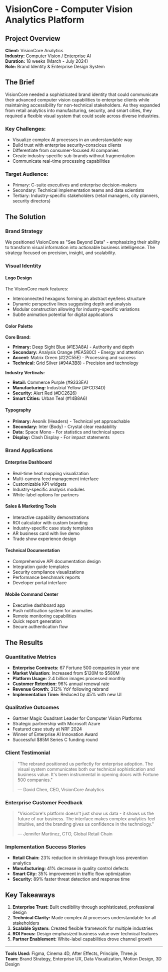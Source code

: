 # VisionCore - Computer Vision Analytics Platform

## Project Overview
**Client:** VisionCore Analytics  
**Industry:** Computer Vision / Enterprise AI  
**Duration:** 18 weeks (March - July 2024)  
**Role:** Brand Identity & Enterprise Design System  

## The Brief

VisionCore needed a sophisticated brand identity that could communicate their advanced computer vision capabilities to enterprise clients while maintaining accessibility for non-technical stakeholders. As they expanded from retail analytics into manufacturing, security, and smart cities, they required a flexible visual system that could scale across diverse industries.

### Key Challenges:
- Visualize complex AI processes in an understandable way
- Build trust with enterprise security-conscious clients
- Differentiate from consumer-focused AI companies
- Create industry-specific sub-brands without fragmentation
- Communicate real-time processing capabilities

### Target Audience:
- Primary: C-suite executives and enterprise decision-makers
- Secondary: Technical implementation teams and data scientists
- Tertiary: Industry-specific stakeholders (retail managers, city planners, security directors)

## The Solution

### Brand Strategy
We positioned VisionCore as "See Beyond Data" - emphasizing their ability to transform visual information into actionable business intelligence. The strategy focused on precision, insight, and scalability.

### Visual Identity

#### Logo Design
The VisionCore mark features:
- Interconnected hexagons forming an abstract eye/lens structure
- Dynamic perspective lines suggesting depth and analysis
- Modular construction allowing for industry-specific variations
- Subtle animation potential for digital applications

#### Color Palette
**Core Brand:**
- **Primary:** Deep Sight Blue (#1E3A8A) - Authority and depth
- **Secondary:** Analysis Orange (#EA580C) - Energy and attention
- **Accent:** Matrix Green (#22C55E) - Processing and success
- **Technical:** Grid Silver (#94A3B8) - Precision and technology

**Industry Verticals:**
- **Retail:** Commerce Purple (#9333EA)
- **Manufacturing:** Industrial Yellow (#FCD34D)
- **Security:** Alert Red (#DC2626)
- **Smart Cities:** Urban Teal (#14B8A6)

#### Typography
- **Primary:** Aeonik (Headers) - Technical yet approachable
- **Secondary:** Inter (Body) - Crystal clear readability
- **Data:** Space Mono - For statistics and technical specs
- **Display:** Clash Display - For impact statements

### Brand Applications

#### Enterprise Dashboard
- Real-time heat mapping visualization
- Multi-camera feed management interface
- Customizable KPI widgets
- Industry-specific analysis modules
- White-label options for partners

#### Sales & Marketing Tools
- Interactive capability demonstrations
- ROI calculator with custom branding
- Industry-specific case study templates
- AR business card with live demo
- Trade show experience design

#### Technical Documentation
- Comprehensive API documentation design
- Integration guide templates
- Security compliance visualizations
- Performance benchmark reports
- Developer portal interface

#### Mobile Command Center
- Executive dashboard app
- Push notification system for anomalies
- Remote monitoring capabilities
- Quick report generation
- Secure authentication flow

## The Results

### Quantitative Metrics
- **Enterprise Contracts:** 67 Fortune 500 companies in year one
- **Market Valuation:** Increased from $120M to $580M
- **Platform Usage:** 2.4 billion images processed monthly
- **Customer Retention:** 96% annual renewal rate
- **Revenue Growth:** 312% YoY following rebrand
- **Implementation Time:** Reduced by 45% with new UI

### Qualitative Outcomes
- Gartner Magic Quadrant Leader for Computer Vision Platforms
- Strategic partnership with Microsoft Azure
- Featured case study at NRF 2024
- Winner of Enterprise AI Innovation Award
- Successful $85M Series C funding round

### Client Testimonial
> "The rebrand positioned us perfectly for enterprise adoption. The visual system communicates both our technical sophistication and business value. It's been instrumental in opening doors with Fortune 500 companies."
> 
> — David Chen, CEO, VisionCore Analytics

### Enterprise Customer Feedback
> "VisionCore's platform doesn't just show us data - it shows us the future of our business. The interface makes complex analytics feel intuitive, and the branding gives us confidence in the technology."
> 
> — Jennifer Martinez, CTO, Global Retail Chain

### Implementation Success Stories
- **Retail Chain:** 23% reduction in shrinkage through loss prevention analytics
- **Manufacturing:** 41% decrease in quality control defects
- **Smart City:** 35% improvement in traffic flow optimization
- **Security:** 89% faster threat detection and response time

## Key Takeaways

1. **Enterprise Trust:** Built credibility through sophisticated, professional design
2. **Technical Clarity:** Made complex AI processes understandable for all stakeholders
3. **Scalable System:** Created flexible framework for multiple industries
4. **ROI Focus:** Design emphasized business value over technical features
5. **Partner Enablement:** White-label capabilities drove channel growth

---

**Tools Used:** Figma, Cinema 4D, After Effects, Principle, Three.js  
**Team:** Brand Strategy, Enterprise UX, Data Visualization, Motion Design, 3D Design